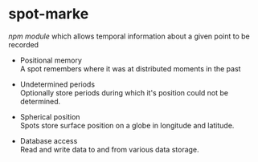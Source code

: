 # spot-marke

*npm module* which allows temporal information about a given point to be recorded

- Positional memory  
A spot remembers where  it was at distributed moments in the past

- Undetermined periods  
  Optionally store periods during which it's position could not be determined.

- Spherical position  
  Spots store surface position on a globe in longitude and latitude.

- Database access  
  Read and write data to and from various data storage.

